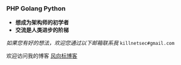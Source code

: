 ### PHP Golang Python

- **想成为架构师的初学者**
- **交流是人类进步的阶梯**

*如果您有好的想法，欢迎您通过以下邮箱联系我* `killnetsec#gmail.com`

欢迎访问我的博客 [风向标博客](https://sbcoder.cn)
